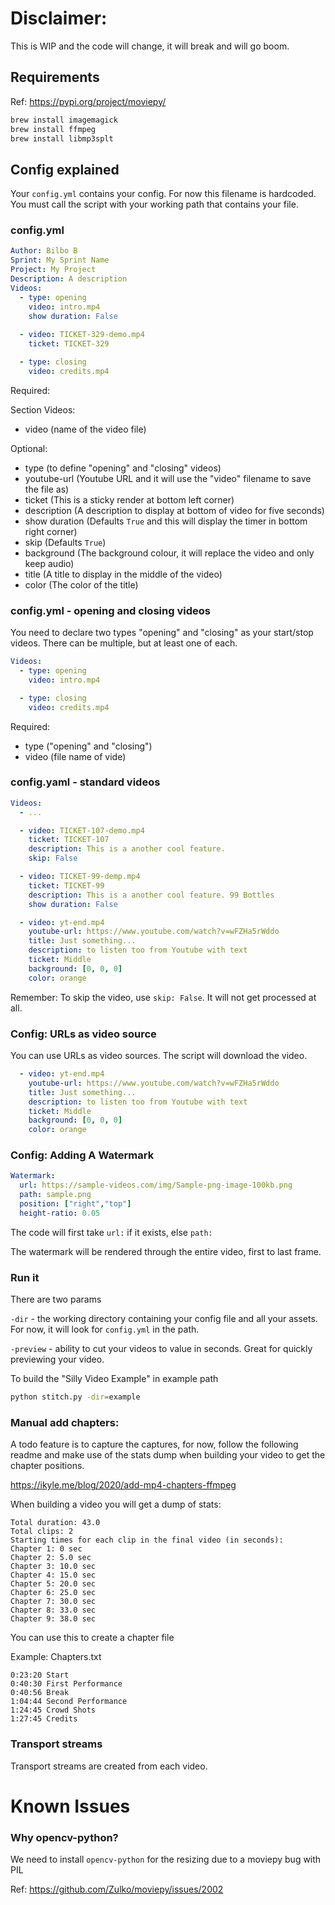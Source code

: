 # Disclaimer:

This is WIP and the code will change, it will break and will go boom.

## Requirements

Ref: https://pypi.org/project/moviepy/

```bash
brew install imagemagick
brew install ffmpeg
brew install libmp3splt
```

## Config explained

Your `config.yml` contains your config. For now this filename is hardcoded. You must call the script with your working path that contains your file.

### config.yml

```yaml
Author: Bilbo B
Sprint: My Sprint Name
Project: My Project
Description: A description
Videos:
  - type: opening
    video: intro.mp4
    show duration: False
        
  - video: TICKET-329-demo.mp4
    ticket: TICKET-329

  - type: closing
    video: credits.mp4
```

Required:

Section Videos:

- video (name of the video file)

Optional:

- type (to define "opening" and "closing" videos)
- youtube-url (Youtube URL and it will use the "video" filename to save the file as)
- ticket (This is a sticky render at bottom left corner)
- description (A description to display at bottom of video for five seconds)
- show duration (Defaults `True` and this will display the timer in bottom right corner)
- skip (Defaults `True`)
- background (The background colour, it will replace the video and only keep audio)
- title (A title to display in the middle of the video)
- color (The color of the title)
 
### config.yml - opening and closing videos

You need to declare two types "opening" and "closing" as your start/stop videos. There can be multiple, but at least one of each.

```yaml
Videos:
  - type: opening
    video: intro.mp4

  - type: closing
    video: credits.mp4
 ```

Required:
- type ("opening" and "closing")
- video (file name of vide)

### config.yaml - standard videos

```yaml
Videos:
  - ...

  - video: TICKET-107-demo.mp4
    ticket: TICKET-107
    description: This is a another cool feature.
    skip: False

  - video: TICKET-99-demp.mp4
    ticket: TICKET-99
    description: This is a another cool feature. 99 Bottles
    show duration: False

  - video: yt-end.mp4
    youtube-url: https://www.youtube.com/watch?v=wFZHa5rWddo
    title: Just something...
    description: to listen too from Youtube with text
    ticket: Middle
    background: [0, 0, 0]
    color: orange

```

Remember: To skip the video, use `skip: False`. It will not get processed at all.


### Config: URLs as video source

You can use URLs as video sources. The script will download the video.

```yaml
  - video: yt-end.mp4
    youtube-url: https://www.youtube.com/watch?v=wFZHa5rWddo
    title: Just something...
    description: to listen too from Youtube with text
    ticket: Middle
    background: [0, 0, 0]
    color: orange
```




### Config: Adding A Watermark

```yaml
Watermark:
  url: https://sample-videos.com/img/Sample-png-image-100kb.png
  path: sample.png
  position: ["right","top"]
  height-ratio: 0.05
```

The code will first take `url:` if it exists, else `path:`

The watermark will be rendered through the entire video, first to last frame.


### Run it

There are two params

`-dir` - the working directory containing your config file and all your assets. For now, it will look for `config.yml` in the path.

`-preview` - ability to cut your videos to value in seconds. Great for quickly previewing your video.


To build the "Silly Video Example" in example path
```bash
python stitch.py -dir=example
```




### Manual add chapters:

A todo feature is to capture the captures, for now, follow the following readme and make use of the stats dump when building your video to get the chapter positions.

https://ikyle.me/blog/2020/add-mp4-chapters-ffmpeg

When building a video you will get a dump of stats:

```
Total duration: 43.0
Total clips: 2
Starting times for each clip in the final video (in seconds):
Chapter 1: 0 sec
Chapter 2: 5.0 sec
Chapter 3: 10.0 sec
Chapter 4: 15.0 sec
Chapter 5: 20.0 sec
Chapter 6: 25.0 sec
Chapter 7: 30.0 sec
Chapter 8: 33.0 sec
Chapter 9: 38.0 sec

```

You can use this to create a chapter file

Example: Chapters.txt
```
0:23:20 Start
0:40:30 First Performance
0:40:56 Break
1:04:44 Second Performance
1:24:45 Crowd Shots
1:27:45 Credits
```


### Transport streams

Transport streams are created from each video.

# Known Issues

### Why opencv-python?

We need to install `opencv-python` for the resizing due to a moviepy bug with PIL

Ref: https://github.com/Zulko/moviepy/issues/2002

